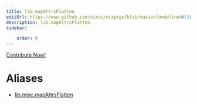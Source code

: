 ```yaml
---
title: lib.mapAttrsFlatten
editUrl: https://www.github.com/nixos/nixpkgs/blob/master/undefined#L192C21
description: lib.mapAttrsFlatten
sidebar:

    order: 8
---
```


<a href="https://www.github.com/nixos/nixpkgs/blob/master/undefined#L192C21">Contribute Now!</a>


# Aliases

- [lib.misc.mapAttrsFlatten](/nix-doc-comments/reference/lib/misc/lib-misc-mapattrsflatten)


